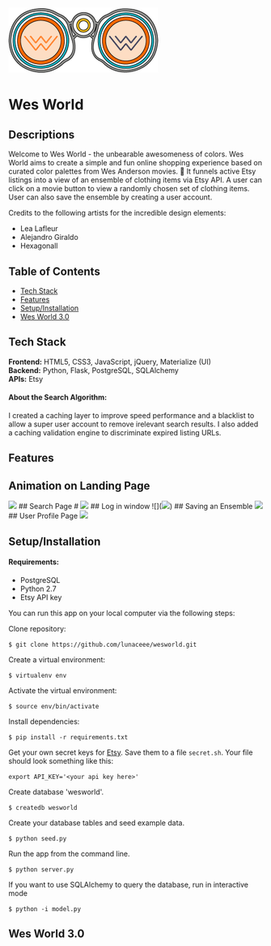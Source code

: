 # <img src="static/css/images/binocular-big.png">
 
# Wes World 
## Descriptions
Welcome to Wes World - the unbearable awesomeness of colors. 
Wes World aims to create a simple and fun online shopping experience based on curated color palettes from Wes Anderson movies. 🎨 It funnels active Etsy listings into a view of an ensemble of clothing items via Etsy API. A user can click on a movie button to view a randomly chosen set of clothing items. User can also save the ensemble by creating a user account. 

Credits to the following artists for the incredible design elements:
* Lea Lafleur
* Alejandro Giraldo
* Hexagonall

## Table of Contents

* [Tech Stack](#tech-stack)
* [Features](#features)
* [Setup/Installation](#installation)
* [Wes World 3.0](#future)

## <a name="tech-stack"></a>Tech Stack
__Frontend:__ HTML5, CSS3, JavaScript, jQuery, Materialize (UI) <br/>
__Backend:__ Python, Flask, PostgreSQL, SQLAlchemy <br/>
__APIs:__ Etsy <br/>

#### About the Search Algorithm:
I created a caching layer to improve speed performance and a blacklist to allow a super user account to remove irelevant search results.
I also added a caching validation engine to discriminate expired listing URLs.

## <a name="features"></a>Features
## Animation on Landing Page
<img src="../ww_landing_page.gif" />
## Search Page
# <img src="../ww_search_page.gif" />
## Log in window
![](<img src="../ww_log_in_page.gif" />)
## Saving an Ensemble
<img src="../ww_save_ensemble.gif" />
## User Profile Page
<img src="../ww_user_profile.gif" />

## <a name="installation"></a>Setup/Installation

#### Requirements:

- PostgreSQL
- Python 2.7
- Etsy API key

You can run this app on your local computer via the following steps:

Clone repository:
```
$ git clone https://github.com/lunaceee/wesworld.git
```
Create a virtual environment:
```
$ virtualenv env
```
Activate the virtual environment:
```
$ source env/bin/activate
```
Install dependencies:
```
$ pip install -r requirements.txt
```
Get your own secret keys for [Etsy](). Save them to a file `secret.sh`. Your file should look something like this:
```
export API_KEY='<your api key here>'
```
Create database 'wesworld'.
```
$ createdb wesworld
```
Create your database tables and seed example data.
```
$ python seed.py
```
Run the app from the command line.
```
$ python server.py
```
If you want to use SQLAlchemy to query the database, run in interactive mode
```
$ python -i model.py
```

## <a name="future"></a>Wes World 3.0


